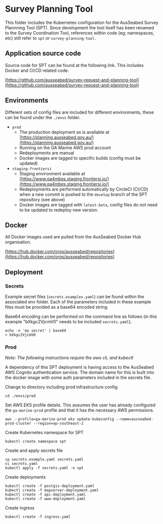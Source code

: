 # Survey Planning Tool

This folder includes the Kubernetes configuration for the AusSeabed Survey Plannning Tool (SPT). Since development the tool itself has been renamed to the Survey Coordination Tool, references within code (eg; namespaces, etc) still refer to `spt` or `survey-planning-tool`.


## Application source code

Source code for SPT can be found at the following link. This includes Docker and CI/CD related code.

[https://github.com/ausseabed/survey-request-and-planning-tool](https://github.com/ausseabed/survey-request-and-planning-tool)


## Environments

Different sets of config files are included for different environments, these can be found under the `./envs` folder.

- `prod`
  - The production deployment as is available at [https://planning.ausseabed.gov.au/](https://planning.ausseabed.gov.au/)
  - Running on the GA Marine AWS prod account
  - Redeployments are manual
  - Docker images are tagged to specific builds (config must be updated)
- `staging-frontiersi`
  - Staging environment available at [https://www.qa4mbes.staging.frontiersi.io/](https://www.qa4mbes.staging.frontiersi.io/)
  - Redeployments are performed automatically by CircleCI (CI/CD) when a new commit is pushed to the `develop` branch of the SPT repository (see above)
  - Docker images are tagged with `latest-beta`, config files do not need to be updated to redeploy new version.


## Docker

All Docker images used are pulled from the AusSeabed Docker Hub organisation.

[https://hub.docker.com/orgs/ausseabed/repositories](https://hub.docker.com/orgs/ausseabed/repositories)


## Deployment

### Secrets

Example secret files (`secrets.examples.yaml`) can be found within the associated env folder. Each of the parameters included in these example files must be provided as a base64 encoded string.

Base64 encoding can be performed on the command line as follows (in this example "bXkgc2VjcmV0" needs to be included `secrets.yaml`);

    echo -n 'my secret' | base64
    > bXkgc2VjcmV0


### Prod
*Note: The following instructions require the aws cli, and kubectl*

A dependency of this SPT deployment is having access to the AusSeabed AWS Cognito authentication service. The domain name for this is built into the docker image with some auth parameters included in the secrets file.

Change to directory including prod infrastructure config

    cd ./envs/prod

Set AWS EKS profile details. This assumes the user has already configured the `ga-marine-prod` profile and that it has the necessary AWS permissions.

    aws --profile=ga-marine-prod eks update-kubeconfig --name=ausseabed-prod-cluster --region=ap-southeast-2

Create Kubernetes namespace for SPT

    kubectl create namespace spt

Create and apply secrets file

    cp secrets.example.yaml secrets.yaml
    vi secrets.yaml
    kubectl apply -f secrets.yaml -n spt

Create deployments

    kubectl create -f postgis-deployment.yaml
    kubectl create -f mapserver-deployment.yaml
    kubectl create -f api-deployment.yaml
    kubectl create -f www-deployment.yaml

Create ingress

    kubectl create -f ingress.yaml
